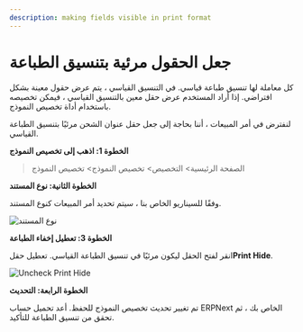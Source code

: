 ```yaml
---
description: making fields visible in print format
---
```


# جعل الحقول مرئية بتنسيق الطباعة

كل معاملة لها تنسيق طباعة قياسي. في التنسيق القياسي ، يتم عرض حقول معينة بشكل افتراضي. إذا أراد المستخدم عرض حقل معين بالتنسيق القياسي ، فيمكن تخصيصه باستخدام أداة تخصيص النموذج.

لنفترض في أمر المبيعات ، أننا بحاجة إلى جعل حقل عنوان الشحن مرئيًا بتنسيق الطباعة القياسي.

**الخطوة 1: اذهب إلى تخصيص النموذج**

> الصفحة الرئيسية> التخصيص> تخصيص النموذج> تخصيص النموذج

**الخطوة الثانية: نوع المستند**

وفقًا للسيناريو الخاص بنا ، سيتم تحديد أمر المبيعات كنوع المستند.

![نوع المستند](https://docs.erpnext.com/files/customize-make-fields-visible.png)

**الخطوة 3: تعطيل إخفاء الطباعة**

انقر لفتح الحقل ليكون مرئيًا في تنسيق الطباعة القياسي. تعطيل حقل**Print Hide**.

![Uncheck Print Hide](https://docs.erpnext.com/files/customize-visible%D9%AA20in%D9%AA20print.gif)

**الخطوة الرابعة: التحديث**

تم تغيير تحديث تخصيص النموذج للحفظ. أعد تحميل حساب ERPNext الخاص بك ، ثم تحقق من تنسيق الطباعة للتأكيد.
